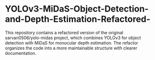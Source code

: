 # YOLOv3-MiDaS-Object-Detection-and-Depth-Estimation-Refactored-
This repository contains a refactored version of the original sarvan0506/yolo-midas project, which combines YOLOv3 for object detection with MiDaS for monocular depth estimation. The refactor organizes the code into a more maintainable structure with clearer documentation.
